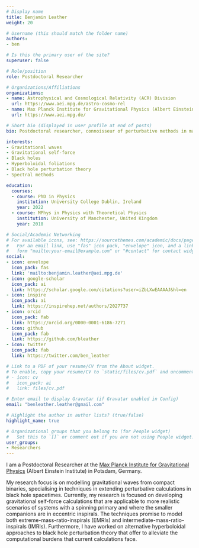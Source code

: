 ```yaml
---
# Display name
title: Benjamin Leather
weight: 20

# Username (this should match the folder name)
authors:
- ben

# Is this the primary user of the site?
superuser: false

# Role/position
role: Postdoctoral Researcher

# Organizations/Affiliations
organizations:
- name: Astrophysical and Cosmological Relativity (ACR) Division
  url: https://www.aei.mpg.de/astro-cosmo-rel
- name: Max Planck Institute for Gravitational Physics (Albert Einstein Institute)
  url: https://www.aei.mpg.de/

# Short bio (displayed in user profile at end of posts)
bio: Postdoctoral researcher, connoisseur of perturbative methods in mathematical relativity; exploring the dark labyrinth of gravitational self-force illuminated by hyperboloidal foliations.

interests:
- Gravitational waves
- Gravitational self-force
- Black holes
- Hyperboloidal foliations
- Black hole perturbation theory
- Spectral methods

education:
  courses:
  - course: PhD in Physics
    institution: University College Dublin, Ireland
    year: 2022
  - course: MPhys in Physics with Theoretical Physics
    institution: University of Manchester, United Kingdom
    year: 2018

# Social/Academic Networking
# For available icons, see: https://sourcethemes.com/academic/docs/page-builder/#icons
#   For an email link, use "fas" icon pack, "envelope" icon, and a link in the
#   form "mailto:your-email@example.com" or "#contact" for contact widget.
social:
- icon: envelope
  icon_pack: fas
  link: 'mailto:benjamin.leather@aei.mpg.de'
- icon: google-scholar
  icon_pack: ai
  link: https://scholar.google.com/citations?user=iZbLXwEAAAAJ&hl=en
- icon: inspire
  icon_pack: ai
  link: https://inspirehep.net/authors/2027737
- icon: orcid
  icon_pack: fab
  link: https://orcid.org/0000-0001-6186-7271
- icon: github
  icon_pack: fab
  link: https://github.com/bleather
- icon: twitter
  icon_pack: fab
  link: https://twitter.com/ben_leather

# Link to a PDF of your resume/CV from the About widget.
# To enable, copy your resume/CV to `static/files/cv.pdf` and uncomment the lines below.
# - icon: cv
#   icon_pack: ai
#   link: files/cv.pdf

# Enter email to display Gravatar (if Gravatar enabled in Config)
email: "benleather.leather@gmail.com"

# Highlight the author in author lists? (true/false)
highlight_name: true

# Organizational groups that you belong to (for People widget)
#   Set this to `[]` or comment out if you are not using People widget.
user_groups:
- Researchers
---
```


I am a Postdoctoral Researcher at the [Max Planck Institute for Gravitational Physics](https://www.aei.mpg.de/) (Albert Einstein Institute) in Potsdam, Germany.

My research focus is on modelling gravitational waves from compact binaries, specialising in techniques in extending perturbative calculations in black hole spacetimes.  Currently, my research is focused on developing gravitational self-force calculations that are applicable to more realistic scenarios of systems with a spinning primary and where the smaller companions are in eccentric inspirals. The techniques promise to model both extreme-mass-ratio-inspirals (EMRIs) and intermediate-mass-ratio-inspirals (IMRIs). Furthermore, I have worked on alternative hyperboloidal approaches to black hole perturbation theory that offer to alleviate the computational burdens that current calculations face.